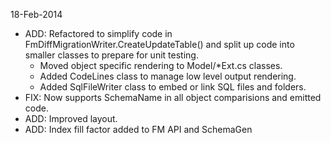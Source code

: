 18-Feb-2014
* ADD: Refactored to simplify code in FmDiffMigrationWriter.CreateUpdateTable() and split up code into smaller classes to prepare for unit testing.
  * Moved object specific rendering to Model/*Ext.cs classes.
  * Added CodeLines class to manage low level output rendering.
  * Added SqlFileWriter class to embed or link SQL files and folders.
* FIX: Now supports SchemaName in all object comparisions and emitted code.
* ADD: Improved layout.
* ADD: Index fill factor added to FM API and SchemaGen
